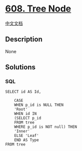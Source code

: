 # [608. Tree Node](https://leetcode.com/problems/tree-node)

[中文文档](/solution/0600-0699/0608.Tree%20Node/README.md)

## Description

None

## Solutions

<!-- tabs:start -->

### **SQL**

```
SELECT id AS Id,

    CASE
    WHEN p_id is NULL THEN
    'Root'
    WHEN id IN
    (SELECT p_id
    FROM tree
    WHERE p_id is NOT null) THEN
    'Inner'
    ELSE 'Leaf'
    END AS Type
FROM tree
```

<!-- tabs:end -->
